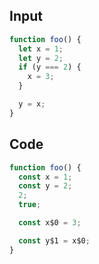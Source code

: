 
## Input

```javascript
function foo() {
  let x = 1;
  let y = 2;
  if (y === 2) {
    x = 3;
  }

  y = x;
}

```

## Code

```javascript
function foo() {
  const x = 1;
  const y = 2;
  2;
  true;

  const x$0 = 3;

  const y$1 = x$0;
}

```
      